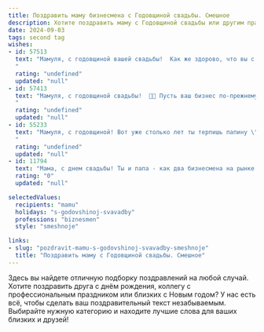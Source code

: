```yaml
---
title: Поздравить маму бизнесмена с Годовщиной свадьбы. Смешное
description: Хотите поздравить маму с Годовщиной свадьбы или другим праздником? Наш ИИ создаст незабываемое поздравление, а вы обязательно выделитесь среди других.  
date: 2024-09-03
tags: second tag
wishes:
- id: 57513
  text: "Мамуля, с годовщиной вашей свадьбы!  Как же здорово, что вы с папой,  две половинки одного бизнеса,  все еще  остаетесь вместе!  Желаю вам,  чтобы ваш  бизнес  процветал и приносил  только прибыль, а любовь  была  еще крепче и страстнее, чем  стратегия  по  захвату  нового  рынка!  😁
  "
  rating: "undefined"
  updated: "null"
- id: 57413
  text: "Мамуля, с годовщиной свадьбы!  🎉🍾 Пусть ваш бизнес по-прежнему процветает, а семейный бюджет продолжает расти, как на дрожжах!  💰🥂
  "
  rating: "undefined"
  updated: "null"
- id: 55233
  text: "Мамуля, с годовщиной! Вот уже столько лет ты терпишь папину \"бизнес-активность\" - настоящий подвиг! Пусть ваш тандем и дальше процветает, а прибыль растёт не только в бизнесе, но и в семейном бюджете! 🥂
  "
  rating: "undefined"
  updated: "null"
- id: 11794
  text: "Мама, с днем свадьбы! Ты и папа - как два бизнесмена на рынке любви, торгуетесь за счастье и никогда не уступаете. Пусть ваш союз всегда будет успешным проектом, а ваши аргументы в спорах - сильнее, чем на бирже! Смех, любовь и немного остроумия - вот ваш секретный ингредиент на долгие годы вместе! Поздравляю!"
  rating: "0"
  updated: "null"

selectedValues:
  recipients: "mamu"
  holidays: "s-godovshinoj-svavadby"
  professions: "biznesmen"
  style: "smeshnoje"

links:
- slug: "pozdravit-mamu-s-godovshinoj-svavadby-smeshnoje"
  title: "Поздравить маму с Годовщиной свадьбы. Смешное"
---
```


Здесь вы найдете отличную подборку поздравлений на любой случай. 
Хотите поздравить друга с днём рождения, коллегу с профессиональным праздником или близких с Новым годом? У нас есть всё, чтобы сделать ваш поздравительный текст незабываемым. Выбирайте нужную категорию и находите лучшие слова для ваших близких и друзей!
